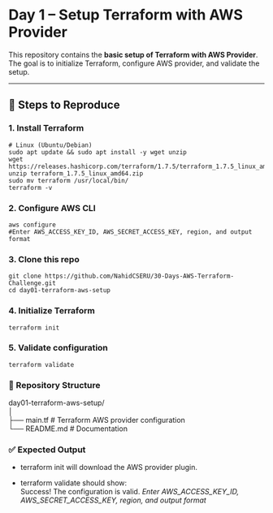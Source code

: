 # Day 1 – Setup Terraform with AWS Provider

This repository contains the **basic setup of Terraform with AWS Provider**.  
The goal is to initialize Terraform, configure AWS provider, and validate the setup.

---

## 📌 Steps to Reproduce

### 1. Install Terraform
    # Linux (Ubuntu/Debian)
    sudo apt update && sudo apt install -y wget unzip
    wget https://releases.hashicorp.com/terraform/1.7.5/terraform_1.7.5_linux_amd64.zip
    unzip terraform_1.7.5_linux_amd64.zip
    sudo mv terraform /usr/local/bin/
    terraform -v

### 2. Configure AWS CLI
    aws configure      
    #Enter AWS_ACCESS_KEY_ID, AWS_SECRET_ACCESS_KEY, region, and output format 
### 3. Clone this repo
    git clone https://github.com/NahidCSERU/30-Days-AWS-Terraform-Challenge.git
    cd day01-terraform-aws-setup


### 4. Initialize Terraform

    terraform init

### 5. Validate configuration
    terraform validate
### 📂 Repository Structure

day01-terraform-aws-setup/   
│   
├── main.tf        # Terraform AWS provider configuration   
└── README.md      # Documentation
### ✅ Expected Output

* terraform init will download the AWS provider plugin.

* terraform validate should show:  
    Success! The configuration is valid.
*Enter AWS_ACCESS_KEY_ID, AWS_SECRET_ACCESS_KEY, region, and output format*
